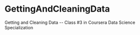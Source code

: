 GettingAndCleaningData
======================

Getting and Cleaning Data -- Class #3 in Coursera Data Science Specialization
